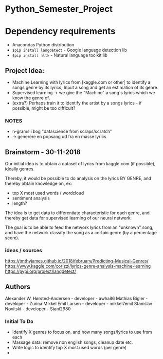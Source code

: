 # Python_Semester_Project

# Dependency requirements
- Anacondas Python distribution
- `$pip install langdetect` - Google language detection lib
- `$pip install nltk` - Natural language toolkit lib

## Project Idea:

- Machine Learning with lyrics from [kaggle.com or other] to identify a songs genre by its lyrics; Input a song and get an estimation of its genre. 
- Supervised learning -> we give the "Machine" a song's lyrics which we know the genre of.
- (extra?) Perhaps train it to identify the artist by a songs lyrics - if possible, might be too difficult?

### NOTES
- n-grams i bog "datascience from scraps/scratch"
- -> generere en popsang ud fra en masse lyrics.


## Brainstorm - 30-11-2018
Our initial idea is to obtain a dataset of lyrics from kaggle.com (if possible), ideally genres. 

Thereby, it would be possible to do analysis on the lyrics BY GENRE, and thereby obtain knowledge on, ex: 

- top X most used words / wordcloud
- sentiment analysis 
- length?

The idea is to get data to differentiate characteristic for each genre, and thereby get data for supervised learning of our neural network.

The goal is to be able to feed the network lyrics from an "unknown" song, and have the network classify the song as a certain genre (by a percentage score).


### ideas / sources
https://tmthyjames.github.io/2018/february/Predicting-Musical-Genres/
https://www.kaggle.com/corizzi/lyrics-genre-analysis-machine-learning
https://pypi.org/project/langdetect/


## Authors
Alexander W. Hørsted-Andersen - developer - awha86
Mathias Bigler - developer - Zurina
Mikkel Emil Larsen - developer - mikkel7emil
Stanislav Novitski - developer - Stani2980

### Initial To Do
- Identify X genres to focus on, and how many songs/lyrics to use from each
- Massage data: remove non english songs, cleanup date etc.
- Write logic to identify top X most used words (per genre)
- 
